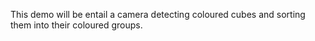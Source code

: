 This demo will be entail a camera detecting coloured cubes and sorting them into their coloured groups.